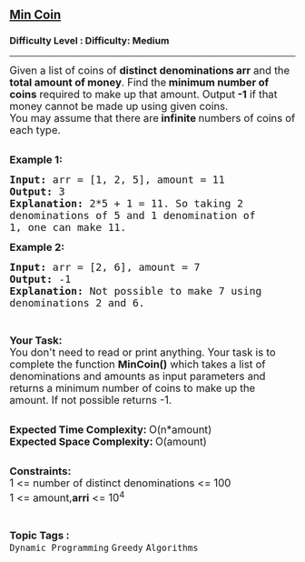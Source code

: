 <h2><a href="https://www.geeksforgeeks.org/problems/min-coin5549/1?itm_source=geeksforgeeks&itm_medium=article&itm_campaign=practice_card">Min Coin</a></h2><h3>Difficulty Level : Difficulty: Medium</h3><hr><div class="problems_problem_content__Xm_eO"><p><span style="font-size: 18px;">Given a list of coins of <strong>distinct denominations arr</strong> and the <strong>total amount of money</strong>. Find the<strong> minimum number of coins</strong> required to make up that amount. Output<strong> -1</strong> if that money cannot be made up using given coins.<br>You may assume that there are<strong> infinite </strong>numbers of coins of each type.</span><br>&nbsp;</p>
<p><span style="font-size: 18px;"><strong>Example 1:</strong></span></p>
<pre><span style="font-size: 18px;"><strong>Input: </strong>arr = [1, 2, 5], amount = 11
<strong>Output: </strong>3
<strong>Explanation: </strong>2*5 + 1 = 11. So taking 2 
denominations of 5 and 1 denomination of  
1, </span><span style="font-size: 18px;">one can make 11.</span>
</pre>
<p><span style="font-size: 18px;"><strong>Example 2:</strong></span></p>
<pre><strong><span style="font-size: 18px;">Input: </span></strong><span style="font-size: 18px;">arr = [2, 6], amount = 7
<strong>Output: </strong>-1
<strong>Explanation: </strong>Not possible to make 7 using 
denominations 2 and 6.</span>
</pre>
<p>&nbsp;</p>
<p><span style="font-size: 18px;"><strong>Your Task:</strong><br>You don't need to read or print anything. Your task is to complete the function&nbsp;<strong>MinCoin()</strong> which takes a list of denominations and amounts as input parameters and returns a minimum number of coins to make up the amount. If not possible returns -1.</span><br>&nbsp;</p>
<p><span style="font-size: 18px;"><strong>Expected Time Complexity:&nbsp;</strong>O(n*amount)<br><strong>Expected Space Complexity:&nbsp;</strong>O(amount)</span><br>&nbsp;</p>
<p><span style="font-size: 18px;"><strong>Constraints:</strong><br>1 &lt;= number of distinct denominations&nbsp;&lt;= 100</span><br><span style="font-size: 18px;">1 &lt;= amount,<strong>arri</strong> &lt;= 10<sup>4</sup></span></p></div><br><p><span style=font-size:18px><strong>Topic Tags : </strong><br><code>Dynamic Programming</code>&nbsp;<code>Greedy</code>&nbsp;<code>Algorithms</code>&nbsp;